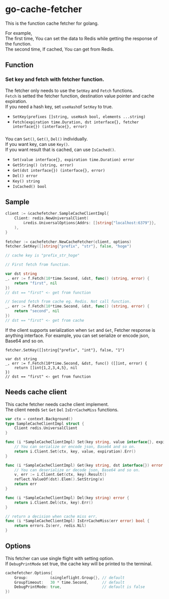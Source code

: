 # go-cache-fetcher

This is the function cache fetcher for golang.

For example,  
The first time, You can set the data to Redis while getting the response of the function.  
The second time, If cached, You can get from Redis.


## Function

### Set key and fetch with fetcher function.

The fetcher only needs to use the `SetKey` and `Fetch` functions.  
`Fetch` is setted the fetcher function, destination value pointer and cache expiration.  
If you need a hash key, set `useHash`of `SetKey` to true.

- `SetKey(prefixes []string, useHash bool, elements ...string)`
- `Fetch(expiration time.Duration, dst interface{}, fetcher interface{}) (interface{}, error)`

### 
You can `Set()`, `Get()`, `Del()` individually.  
If you want key, can use `Key()`.  
If you want result that is cached, can use `IsCached()`.

- `Set(value interface{}, expiration time.Duration) error`
- `GetString() (string, error)`
- `Get(dst interface{}) (interface{}, error)`
- `Del() error`
- `Key() string`
- `IsCached() bool`


## Sample

```go
client := &cachefetcher.SampleCacheClientImpl{
	Client: redis.NewUniversalClient(
		&redis.UniversalOptions{Addrs: []string{"localhost:6379"}},
	),
}
  
fetcher := cachefetcher.NewCacheFetcher(client, options)
fetcher.SetKey([]string{"prefix", "str"}, false, "hoge")

// cache key is "prefix_str_hoge"

// First fetch from function.

var dst string  
_, err := f.Fetch(10*time.Second, &dst, func() (string, error) {
	return "first", nil
})
// dst == "first" <- get from function

// Second fetch from cache eg. Redis. Not call function.
_, err := f.Fetch(10*time.Second, &dst, func() (string, error) {
	return "second", nil
})
// dst == "first" <- get from cache

```

If the client supports serialization when `Set` and `Get`, Fetcher response is anything interface.
For example, you can set serialize or encode json, Base64 and so on.

```
fetcher.SetKey([]string{"prefix", "int"}, false, "1")

var dst string  
_, err := f.Fetch(10*time.Second, &dst, func() ([]int, error) {
	return []int{1,2,3,4,5}, nil
})
// dst == "first" <- get from function

```



## Needs cache client

This cache fetcher needs cache client implement.  
The client needs `Set` `Get` `Del` `IsErrCacheMiss` functions.

```go
var ctx = context.Background()
type SampleCacheClientImpl struct {
	Client redis.UniversalClient
}

func (i *SampleCacheClientImpl) Set(key string, value interface{}, expiration time.Duration) error {
	// You can serialize or encode json, Base64 and so on.
	return i.Client.Set(ctx, key, value, expiration).Err()
}

func (i *SampleCacheClientImpl) Get(key string, dst interface{}) error {
	// You can deserialize or decode json, Base64 and so on.
	v, err := i.Client.Get(ctx, key).Result()
	reflect.ValueOf(dst).Elem().SetString(v)
	return err
}

func (i *SampleCacheClientImpl) Del(key string) error {
	return i.Client.Del(ctx, key).Err()
}

// return a decision when cache miss err.
func (i *SampleCacheClientImpl) IsErrCacheMiss(err error) bool {
	return errors.Is(err, redis.Nil)
}
```

## Options
This fetcher can use single flight with setting option.  
If `DebugPrintMode` set true, the cache key will be printed to the terminal.

```go
cachefetcher.Options{
	Group:          &singleflight.Group{}, // default
	GroupTimeout:   30 * time.Second,      // default
	DebugPrintMode: true,                  // default is false
})
```
